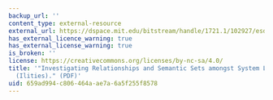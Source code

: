 ```yaml
---
backup_url: ''
content_type: external-resource
external_url: https://dspace.mit.edu/bitstream/handle/1721.1/102927/esd-wp-2012-12.pdf?sequence=1
has_external_licence_warning: true
has_external_license_warning: true
is_broken: ''
license: https://creativecommons.org/licenses/by-nc-sa/4.0/
title: '"Investigating Relationships and Semantic Sets amongst System Lifecycle Properties
  (Ilities)." (PDF)'
uid: 659ad994-c806-464a-ae7a-6a5f255f8578
---
```

